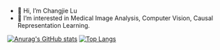 - 👋 Hi, I’m Changjie Lu 
- 👀 I’m interested in Medical Image Analysis, Computer Vision, Causal Representation Learning.

[![Anurag's GitHub stats](https://github-readme-stats.vercel.app/api?username=LOUEY233&count_private=true&show_icons=true&theme=radical)](https://github.com/anuraghazra/github-readme-stats)
[![Top Langs](https://github-readme-stats.vercel.app/api/top-langs/?username=LOUEY233&theme=radical)](https://github.com/anuraghazra/github-readme-stats)

